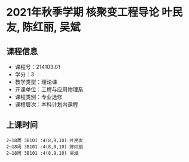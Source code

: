 # 2021年秋季学期 核聚变工程导论 叶民友, 陈红丽, 吴斌






## 课程信息

- 课程号：214103.01
- 学分：3
- 教学类型：理论课
- 开课单位：工程与应用物理系
- 课程类别：专业选修
- 课程层次：本科计划内课程

## 上课时间

```
2~18周 3B101 :4(8,9,10) 叶民友
2~18周 3B101 :4(8,9,10) 陈红丽
2~18周 3B101 :4(8,9,10) 吴斌
```

